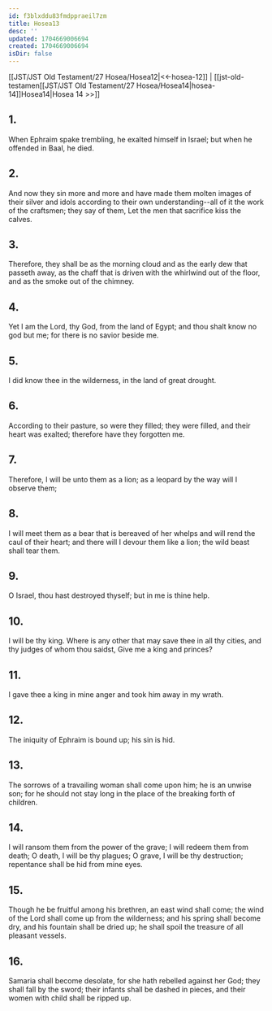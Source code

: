 ```yaml
---
id: f3blxddu83fmdppraeil7zm
title: Hosea13
desc: ''
updated: 1704669006694
created: 1704669006694
isDir: false
---
```

[[JST/JST Old Testament/27 Hosea/Hosea12|<<-hosea-12]] | [[jst-old-testamen[[JST/JST Old Testament/27 Hosea/Hosea14|hosea-14]]Hosea14|Hosea 14 >>]]
## 1.
When Ephraim spake trembling, he exalted himself in Israel; but when he offended in Baal, he died.
## 2.
And now they sin more and more and have made them molten images of their silver and idols according to their own understanding\--all of it the work of the craftsmen; they say of them, Let the men that sacrifice kiss the calves.
## 3.
Therefore, they shall be as the morning cloud and as the early dew that passeth away, as the chaff that is driven with the whirlwind out of the floor, and as the smoke out of the chimney.
## 4.
Yet I am the Lord, thy God, from the land of Egypt; and thou shalt know no god but me; for there is no savior beside me.
## 5.
I did know thee in the wilderness, in the land of great drought.
## 6.
According to their pasture, so were they filled; they were filled, and their heart was exalted; therefore have they forgotten me.
## 7.
Therefore, I will be unto them as a lion; as a leopard by the way will I observe them;
## 8.
I will meet them as a bear that is bereaved of her whelps and will rend the caul of their heart; and there will I devour them like a lion; the wild beast shall tear them.
## 9.
O Israel, thou hast destroyed thyself; but in me is thine help.
## 10.
I will be thy king. Where is any other that may save thee in all thy cities, and thy judges of whom thou saidst, Give me a king and princes?
## 11.
I gave thee a king in mine anger and took him away in my wrath.
## 12.
The iniquity of Ephraim is bound up; his sin is hid.
## 13.
The sorrows of a travailing woman shall come upon him; he is an unwise son; for he should not stay long in the place of the breaking forth of children.
## 14.
I will ransom them from the power of the grave; I will redeem them from death; O death, I will be thy plagues; O grave, I will be thy destruction; repentance shall be hid from mine eyes.
## 15.
Though he be fruitful among his brethren, an east wind shall come; the wind of the Lord shall come up from the wilderness; and his spring shall become dry, and his fountain shall be dried up; he shall spoil the treasure of all pleasant vessels.
## 16.
Samaria shall become desolate, for she hath rebelled against her God; they shall fall by the sword; their infants shall be dashed in pieces, and their women with child shall be ripped up.

